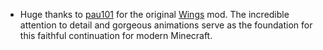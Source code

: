 - Huge thanks to [pau101](https://www.curseforge.com/members/pau101) for the original [Wings](https://www.curseforge.com/minecraft/mc-mods/wings) mod. The incredible attention to detail and gorgeous animations serve as the foundation for this faithful continuation for modern Minecraft.  
